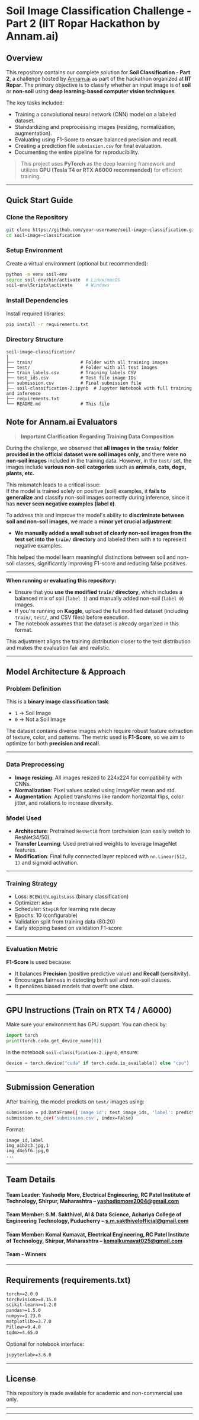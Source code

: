 #  Soil Image Classification Challenge - Part 2 (IIT Ropar Hackathon by Annam.ai)

##  Overview

This repository contains our complete solution for **Soil Classification - Part 2**, a challenge hosted by [Annam.ai](https://annam.ai) as part of the hackathon organized at **IIT Ropar**. The primary objective is to classify whether an input image is of **soil** or **non-soil** using **deep learning-based computer vision techniques**.

The key tasks included:
- Training a convolutional neural network (CNN) model on a labeled dataset.
- Standardizing and preprocessing images (resizing, normalization, augmentation).
- Evaluating using F1-Score to ensure balanced precision and recall.
- Creating a prediction file `submission.csv` for final evaluation.
- Documenting the entire pipeline for reproducibility.

>  This project uses **PyTorch** as the deep learning framework and utilizes **GPU (Tesla T4 or RTX A6000 recommended)** for efficient training.

---

##  Quick Start Guide

###  Clone the Repository

```bash
git clone https://github.com/your-username/soil-image-classification.git
cd soil-image-classification
```

###  Setup Environment

Create a virtual environment (optional but recommended):

```bash
python -m venv soil-env
source soil-env/bin/activate  # Linux/macOS
soil-env\Scripts\activate     # Windows
```

###  Install Dependencies

Install required libraries:

```bash
pip install -r requirements.txt
```

###  Directory Structure

```
soil-image-classification/
│
├── train/                  # Folder with all training images
├── test/                   # Folder with all test images
├── train_labels.csv        # Training labels CSV
├── test_ids.csv            # Test file image IDs
├── submission.csv          # Final submission file
├── soil-classification-2.ipynb  # Jupyter Notebook with full training and inference
├── requirements.txt
└── README.md               # This file
```

##  Note for Annam.ai Evaluators

>  **Important Clarification Regarding Training Data Composition**

During the challenge, we observed that **all images in the `train/` folder provided in the official dataset were soil images only**, and there were **no non-soil images** included in the training data. However, in the `test/` set, the images include **various non-soil categories** such as **animals, cats, dogs, plants, etc.**

This mismatch leads to a critical issue:  
If the model is trained solely on positive (soil) examples, it **fails to generalize** and classify non-soil images correctly during inference, since it has **never seen negative examples (label `0`)**.

To address this and improve the model's ability to **discriminate between soil and non-soil images**, we made a **minor yet crucial adjustment**:

-  **We manually added a small subset of clearly non-soil images from the test set into the `train/` directory** and labeled them with `0` to represent negative examples.

This helped the model learn meaningful distinctions between soil and non-soil classes, significantly improving F1-score and reducing false positives.

---

 **When running or evaluating this repository:**

- Ensure that you **use the modified `train/` directory**, which includes a balanced mix of soil (`label 1`) and manually added non-soil (`label 0`) images.
- If you're running on **Kaggle**, upload the full modified dataset (including `train/`, `test/`, and CSV files) before execution.
- The notebook assumes that the dataset is already organized in this format.

This adjustment aligns the training distribution closer to the test distribution and makes the evaluation fair and realistic.


---

##  Model Architecture & Approach

###  Problem Definition

This is a **binary image classification task**:
- `1` → Soil Image
- `0` → Not a Soil Image

The dataset contains diverse images which require robust feature extraction of texture, color, and patterns. The metric used is **F1-Score**, so we aim to optimize for both **precision and recall**.

---

###  Data Preprocessing

- **Image resizing**: All images resized to 224x224 for compatibility with CNNs.
- **Normalization**: Pixel values scaled using ImageNet mean and std.
- **Augmentation**: Applied transforms like random horizontal flips, color jitter, and rotations to increase diversity.

###  Model Used

- **Architecture**: Pretrained `ResNet18` from torchvision (can easily switch to ResNet34/50).
- **Transfer Learning**: Used pretrained weights to leverage ImageNet features.
- **Modification**: Final fully connected layer replaced with `nn.Linear(512, 1)` and sigmoid activation.

---

###  Training Strategy

- Loss: `BCEWithLogitsLoss` (binary classification)
- Optimizer: `Adam`
- Scheduler: `StepLR` for learning rate decay
- Epochs: 10 (configurable)
- Validation split from training data (80:20)
- Early stopping based on validation F1-score

---

###  Evaluation Metric

**F1-Score** is used because:
- It balances **Precision** (positive predictive value) and **Recall** (sensitivity).
- Encourages fairness in detecting both soil and non-soil classes.
- It penalizes biased models that overfit one class.

---

##  GPU Instructions (Train on RTX T4 / A6000)

Make sure your environment has GPU support. You can check by:

```python
import torch
print(torch.cuda.get_device_name(0))
```

In the notebook `soil-classification-2.ipynb`, ensure:

```python
device = torch.device("cuda" if torch.cuda.is_available() else "cpu")
```

---

##  Submission Generation

After training, the model predicts on `test/` images using:

```bash
submission = pd.DataFrame({'image_id': test_image_ids, 'label': predictions})
submission.to_csv('submission.csv', index=False)
```

Format:
```
image_id,label
img_a1b2c3.jpg,1
img_d4e5f6.jpg,0
...
```

---

##  Team Details

#### Team Leader: Yashodip More, Electrical Engineering, RC Patel Institute of Technology, Shirpur, Maharashtra – yashodipmore2004@gmail.com
#### Team Member: S.M. Sakthivel, AI & Data Science, Achariya College of Engineering Technology, Puducherry – s.m.sakthivelofficial@gmail.com
#### Team Member: Komal Kumavat, Electrical Engineering, RC Patel Institute of Technology, Shirpur, Maharashtra – komalkumavat025@gmail.com
#### Team - Winners

---

##  Requirements (requirements.txt)

```txt
torch>=2.0.0
torchvision>=0.15.0
scikit-learn>=1.2.0
pandas>=1.5.0
numpy>=1.23.0
matplotlib>=3.7.0
Pillow>=9.4.0
tqdm>=4.65.0
```

Optional for notebook interface:
```txt
jupyterlab>=3.6.0
```

---

##  License

This repository is made available for academic and non-commercial use only.

---


---

```bash

```
